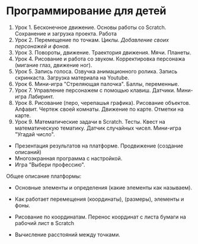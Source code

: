 # Программирование для детей
1. Урок 1. Бесконечное движение. Основы работы со Scratch. Сохранение и загрузка проекта. Работа 
2. Урок 2. Перемещение по точкам. Циклы. _Добавление своих персонажей и фонов._
3. Урок 3. Повороты, движение. Траектория движения. Мячи. Планеты. 
4. Урок 4. Рисование и работа со звуком. Корректировка персонажа (мигание глаз, движение ног).
5. Урок 5. Запись голоса. Озвучка анимационного ролика. Запись скринкаста. Загрузка материала на Youtube.
6. Урок 6. Мини-игра "Стреляющая палочка". Баллы, переменные. 
7. Урок 7. Управление персонажем с помощью клавиш. Датчики. Мини-игра Лабиринт. 
8. Урок 8. Рисование (перо, черепашья графика). Рисование объектов. Алфавит. Чертеж своей комнаты. Движение по карте. Отметки на карте. 
9. Урок 9. Математические задачи в Scratch. Тесты. Квест на математическую тематику. Датчик случайных чисел. Мини-игра "Угадай число".

* Презентация результатов на платформе. Продвижение (создание описаний)
* Многоэкранная программа с настройкой.
* Игра "Выбери профессию".

Общее описание платформы:
* Основные элементы и определения (какие элементы как называем).
* Как работает перемещения (координаты), (размеры), элементы и фоны.
* Рисование по координатам. Перенос координат с листа бумаги на рабочий лист в Scratch

* Вычисление расстояний между точками.
